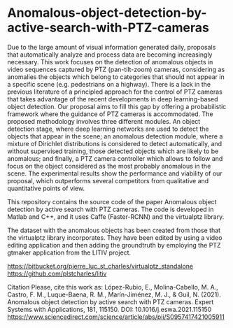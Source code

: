 # Anomalous-object-detection-by-active-search-with-PTZ-cameras

Due to the large amount of visual information generated daily, proposals that automatically analyze and process data are becoming increasingly necessary. This work focuses on the detection of anomalous objects in video sequences captured by PTZ (pan-tilt-zoom) cameras, considering as anomalies the objects which belong to categories that should not appear in a specific scene (e.g. pedestrians on a highway). There is a lack in the previous literature of a principled approach for the control of PTZ cameras that takes advantage of the recent developments in deep learning-based object detection. Our proposal aims to fill this gap by offering a probabilistic framework where the guidance of PTZ cameras is accommodated. The proposed methodology involves three different modules. An object detection stage, where deep learning networks are used to detect the objects that appear in the scene; an anomalous detection module, where a mixture of Dirichlet distributions is considered to detect automatically, and without supervised training, those detected objects which are likely to be anomalous; and finally, a PTZ camera controller which allows to follow and focus on the object considered as the most probably anomalous in the scene. The experimental results show the performance and viability of our proposal, which outperforms several competitors from qualitative and quantitative points of view. 

This repository contains the source code of the paper Anomalous object detection by active search with PTZ cameras. The code is developed in Matlab and C++, and it uses Caffe (Faster-RCNN) and the virtualptz library.

The dataset with the anomalous objects has been created from those that the virtualptz library incorporates. They have been edited by using a video editing application and then adding the groundtruth by employing the PTZ gtmaker application from the LITIV project.

https://bitbucket.org/pierre_luc_st_charles/virtualptz_standalone
https://github.com/plstcharles/litiv

Citation
Please, cite this work as:
López-Rubio, E., Molina-Cabello, M. A., Castro, F. M., Luque-Baena, R. M., Marín-Jiménez, M. J., & Guil, N. (2021). Anomalous object detection by active search with PTZ cameras. Expert Systems with Applications, 181, 115150. 
DOI: 10.1016/j.eswa.2021.115150
https://www.sciencedirect.com/science/article/abs/pii/S0957417421005911
